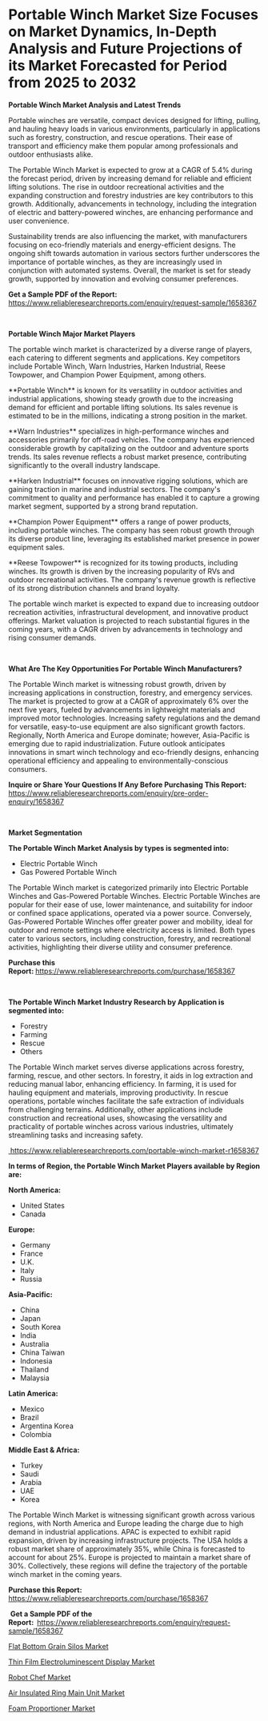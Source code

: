 <p><h1>Portable Winch Market Size Focuses on Market Dynamics, In-Depth Analysis and Future Projections of its Market Forecasted for Period from 2025 to 2032</h1></p><p><strong>Portable Winch Market Analysis and Latest Trends</strong></p>
<p><p>Portable winches are versatile, compact devices designed for lifting, pulling, and hauling heavy loads in various environments, particularly in applications such as forestry, construction, and rescue operations. Their ease of transport and efficiency make them popular among professionals and outdoor enthusiasts alike. </p><p>The Portable Winch Market is expected to grow at a CAGR of 5.4% during the forecast period, driven by increasing demand for reliable and efficient lifting solutions. The rise in outdoor recreational activities and the expanding construction and forestry industries are key contributors to this growth. Additionally, advancements in technology, including the integration of electric and battery-powered winches, are enhancing performance and user convenience. </p><p>Sustainability trends are also influencing the market, with manufacturers focusing on eco-friendly materials and energy-efficient designs. The ongoing shift towards automation in various sectors further underscores the importance of portable winches, as they are increasingly used in conjunction with automated systems. Overall, the market is set for steady growth, supported by innovation and evolving consumer preferences.</p></p>
<p><strong>Get a Sample PDF of the Report:&nbsp;</strong> <a href="https://www.reliableresearchreports.com/enquiry/request-sample/1658367?utm_campaign=7&utm_medium=2&utm_source=Github&utm_content=ia&utm_term=17022025&utm_id=portable-winch">https://www.reliableresearchreports.com/enquiry/request-sample/1658367</a></p>
<p>&nbsp;</p>
<p><strong>Portable Winch Major Market Players</strong></p>
<p><p>The portable winch market is characterized by a diverse range of players, each catering to different segments and applications. Key competitors include Portable Winch, Warn Industries, Harken Industrial, Reese Towpower, and Champion Power Equipment, among others. </p><p>**Portable Winch** is known for its versatility in outdoor activities and industrial applications, showing steady growth due to the increasing demand for efficient and portable lifting solutions. Its sales revenue is estimated to be in the millions, indicating a strong position in the market.</p><p>**Warn Industries** specializes in high-performance winches and accessories primarily for off-road vehicles. The company has experienced considerable growth by capitalizing on the outdoor and adventure sports trends. Its sales revenue reflects a robust market presence, contributing significantly to the overall industry landscape.</p><p>**Harken Industrial** focuses on innovative rigging solutions, which are gaining traction in marine and industrial sectors. The company's commitment to quality and performance has enabled it to capture a growing market segment, supported by a strong brand reputation.</p><p>**Champion Power Equipment** offers a range of power products, including portable winches. The company has seen robust growth through its diverse product line, leveraging its established market presence in power equipment sales.</p><p>**Reese Towpower** is recognized for its towing products, including winches. Its growth is driven by the increasing popularity of RVs and outdoor recreational activities. The company's revenue growth is reflective of its strong distribution channels and brand loyalty.</p><p>The portable winch market is expected to expand due to increasing outdoor recreation activities, infrastructural development, and innovative product offerings. Market valuation is projected to reach substantial figures in the coming years, with a CAGR driven by advancements in technology and rising consumer demands.</p></p>
<p>&nbsp;</p>
<p><strong>What Are The Key Opportunities For Portable Winch Manufacturers?</strong></p>
<p><p>The Portable Winch market is witnessing robust growth, driven by increasing applications in construction, forestry, and emergency services. The market is projected to grow at a CAGR of approximately 6% over the next five years, fueled by advancements in lightweight materials and improved motor technologies. Increasing safety regulations and the demand for versatile, easy-to-use equipment are also significant growth factors. Regionally, North America and Europe dominate; however, Asia-Pacific is emerging due to rapid industrialization. Future outlook anticipates innovations in smart winch technology and eco-friendly designs, enhancing operational efficiency and appealing to environmentally-conscious consumers.</p></p>
<p><strong>Inquire or Share Your Questions If Any Before Purchasing This Report:</strong> <a href="https://www.reliableresearchreports.com/enquiry/pre-order-enquiry/1658367?utm_campaign=7&utm_medium=2&utm_source=Github&utm_content=ia&utm_term=17022025&utm_id=portable-winch">https://www.reliableresearchreports.com/enquiry/pre-order-enquiry/1658367</a></p>
<p>&nbsp;</p>
<p><strong>Market Segmentation</strong></p>
<p><strong>The Portable Winch Market Analysis by types is segmented into:</strong></p>
<p><ul><li>Electric Portable Winch</li><li>Gas Powered Portable Winch</li></ul></p>
<p><p>The Portable Winch market is categorized primarily into Electric Portable Winches and Gas-Powered Portable Winches. Electric Portable Winches are popular for their ease of use, lower maintenance, and suitability for indoor or confined space applications, operated via a power source. Conversely, Gas-Powered Portable Winches offer greater power and mobility, ideal for outdoor and remote settings where electricity access is limited. Both types cater to various sectors, including construction, forestry, and recreational activities, highlighting their diverse utility and consumer preference.</p></p>
<p><strong>Purchase this Report:&nbsp;</strong><a href="https://www.reliableresearchreports.com/purchase/1658367?utm_campaign=7&utm_medium=2&utm_source=Github&utm_content=ia&utm_term=17022025&utm_id=portable-winch">https://www.reliableresearchreports.com/purchase/1658367</a></p>
<p>&nbsp;</p>
<p><strong>The Portable Winch Market Industry Research by Application is segmented into:</strong></p>
<p><ul><li>Forestry</li><li>Farming</li><li>Rescue</li><li>Others</li></ul></p>
<p><p>The Portable Winch market serves diverse applications across forestry, farming, rescue, and other sectors. In forestry, it aids in log extraction and reducing manual labor, enhancing efficiency. In farming, it is used for hauling equipment and materials, improving productivity. In rescue operations, portable winches facilitate the safe extraction of individuals from challenging terrains. Additionally, other applications include construction and recreational uses, showcasing the versatility and practicality of portable winches across various industries, ultimately streamlining tasks and increasing safety.</p></p>
<p><a href="https://www.reliableresearchreports.com/portable-winch-market-r1658367?utm_campaign=7&utm_medium=2&utm_source=Github&utm_content=ia&utm_term=17022025&utm_id=portable-winch">&nbsp;https://www.reliableresearchreports.com/portable-winch-market-r1658367</a></p>
<p><strong>In terms of Region, the Portable Winch Market Players available by Region are:</strong></p>
<p>
    <p> <strong> North America: </strong>
        <ul>
            <li>United States</li>
            <li>Canada</li>
        </ul>
        </p> 
    <p> <strong> Europe: </strong>
        <ul>
            <li>Germany</li>
            <li>France</li>
            <li>U.K.</li>
            <li>Italy</li>
            <li>Russia</li>
        </ul>
        </p> 
    <p> <strong> Asia-Pacific: </strong>
        <ul>
            <li>China</li>
            <li>Japan</li>
            <li>South Korea</li>
            <li>India</li>
            <li>Australia</li>
            <li>China Taiwan</li>
            <li>Indonesia</li>
            <li>Thailand</li>
            <li>Malaysia</li>
        </ul>
        </p> 
    <p> <strong> Latin America: </strong>
        <ul>
            <li>Mexico</li>
            <li>Brazil</li>
            <li>Argentina Korea</li>
            <li>Colombia</li>
        </ul>
        </p> 
    <p> <strong> Middle East & Africa: </strong>
        <ul>
            <li>Turkey</li>
            <li>Saudi</li>
            <li>Arabia</li>
            <li>UAE</li>
            <li>Korea</li>
        </ul>
    </p>
    </p>
<p><p>The Portable Winch Market is witnessing significant growth across various regions, with North America and Europe leading the charge due to high demand in industrial applications. APAC is expected to exhibit rapid expansion, driven by increasing infrastructure projects. The USA holds a robust market share of approximately 35%, while China is forecasted to account for about 25%. Europe is projected to maintain a market share of 30%. Collectively, these regions will define the trajectory of the portable winch market in the coming years.</p></p>
<p><strong>Purchase this Report: </strong><a href="https://www.reliableresearchreports.com/purchase/1658367?utm_campaign=7&utm_medium=2&utm_source=Github&utm_content=ia&utm_term=17022025&utm_id=portable-winch">https://www.reliableresearchreports.com/purchase/1658367</a></p>
<p>&nbsp;<strong>Get a Sample PDF of the Report:&nbsp;&nbsp;</strong><a href="https://www.reliableresearchreports.com/enquiry/request-sample/1658367?utm_campaign=7&utm_medium=2&utm_source=Github&utm_content=ia&utm_term=17022025&utm_id=portable-winch">https://www.reliableresearchreports.com/enquiry/request-sample/1658367</a></p>
<p><strong></strong></p>
<p><p><a href="https://github.com/zitanebeibit9/Market-Research-Report-List-1/blob/main/flat-bottom-grain-silos-market.md?utm_campaign=7&utm_medium=2&utm_source=Github&utm_content=ia&utm_term=17022025&utm_id=portable-winch">Flat Bottom Grain Silos Market</a></p><p><a href="https://github.com/hannajuana198484/Market-Research-Report-List-1/blob/main/thin-film-electroluminescent-display-market.md?utm_campaign=7&utm_medium=2&utm_source=Github&utm_content=ia&utm_term=17022025&utm_id=portable-winch">Thin Film Electroluminescent Display Market</a></p><p><a href="https://github.com/loppibsr/Market-Research-Report-List-1/blob/main/robot-chef-market.md?utm_campaign=7&utm_medium=2&utm_source=Github&utm_content=ia&utm_term=17022025&utm_id=portable-winch">Robot Chef Market</a></p><p><a href="https://github.com/alanepetevi/Market-Research-Report-List-1/blob/main/air-insulated-ring-main-unit-market.md?utm_campaign=7&utm_medium=2&utm_source=Github&utm_content=ia&utm_term=17022025&utm_id=portable-winch">Air Insulated Ring Main Unit Market</a></p><p><a href="https://github.com/carendesrochers299/Market-Research-Report-List-1/blob/main/foam-proportioner-market.md?utm_campaign=7&utm_medium=2&utm_source=Github&utm_content=ia&utm_term=17022025&utm_id=portable-winch">Foam Proportioner Market</a></p></p>
